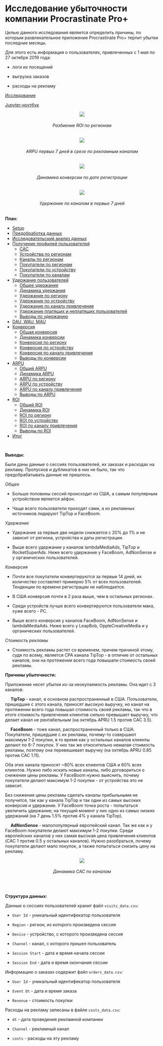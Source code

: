 # Исследование убыточности компании Procrastinate Pro+

Целью данного исследования является определить причины, по которым развлекательное приложение Procrastinate Pro+ терпит убытки последние месяцы.

Для этого есть информация о пользователях, привлеченных с 1 мая по 27 октября 2019 года:

* логи их посещений

* выгрузка заказов 

* расходы на рекламу

[Исследование](https://rusmux.github.io/yandex-metrics/)

[Jupyter-ноутбук](https://github.com/rusmux/yandex-metrics/blob/main/Yandex.Metrics.ipynb)

<p align="center"><img src="images/roi_by_region.png"></p>
<h6 align="center">Разбиение ROI по регионам</h6>

<p align="center"><img src="images/arpu_by_channel.png"></p>
<h6 align="center">ARPU первых 7 дней в срезе по рекламным каналам</h6>

<p align="center"><img src="images/conversion_history.png"></p>
<h6 align="center">Динамика конверсии по дате регистрации</h6>

<p align="center"><img src="images/retention_by_channel.png"></p>
<h6 align="center">Удержание по каналам в первые 7 дней</h6>


**План:**

<div class="toc">
   <ul class="toc-item">
      <li><span><a href="#Setup" data-toc-modified-id="Setup-2">Setup</a></span></li>
      <li><span><a href="#Предобработка-данных" data-toc-modified-id="Предобработка-данных-3">Предобработка данных</a></span></li>
      <li><span><a href="#Исследовательский-анализ-данных" data-toc-modified-id="Исследовательский-анализ-данных-4">Исследовательский анализ данных</a></span></li>
      <li>
         <span><a href="#Получение-профилей-пользователей" data-toc-modified-id="Получение-профилей-пользователей-5">Получение профилей пользователей</a></span>
         <ul class="toc-item">
            <li><span><a href="#CAC" data-toc-modified-id="CAC-5.1">CAC</a></span></li>
            <li><span><a href="#Устройства-по-регионам" data-toc-modified-id="Устройства-по-регионам-5.2">Устройства по регионам</a></span></li>
            <li><span><a href="#Каналы-по-регионам" data-toc-modified-id="Каналы-по-регионам-5.3">Каналы по регионам</a></span></li>
            <li><span><a href="#Покупатели-по-регионам" data-toc-modified-id="Покупатели-по-регионам-5.4">Покупатели по регионам</a></span></li>
            <li><span><a href="#Покупатели-по-устройству" data-toc-modified-id="Покупатели-по-устройству-5.5">Покупатели по устройству</a></span></li>
            <li><span><a href="#Покупатели-по-каналам" data-toc-modified-id="Покупатели-по-каналам-5.6">Покупатели по каналам</a></span></li>
         </ul>
      </li>
      <li>
         <span><a href="#Удержание-пользователей" data-toc-modified-id="Удержание-пользователей-6">Удержание пользователей</a></span>
         <ul class="toc-item">
            <li><span><a href="#Общее-удержание" data-toc-modified-id="Общее-удержание-6.1">Общее удержание</a></span></li>
            <li><span><a href="#Динамика-удержания" data-toc-modified-id="Динамика-удержания-6.2">Динамика удержания</a></span></li>
            <li><span><a href="#Удержание-по-региону" data-toc-modified-id="Удержание-по-региону-6.3">Удержание по региону</a></span></li>
            <li><span><a href="#Удержание-по-устройству" data-toc-modified-id="Удержание-по-устройству-6.4">Удержание по устройству</a></span></li>
            <li><span><a href="#Удержание-по-каналу-привлечения" data-toc-modified-id="Удержание-по-каналу-привлечения-6.5">Удержание по каналу привлечения</a></span></li>
            <li><span><a href="#Удержание-платящих-и-неплатящих-пользователей" data-toc-modified-id="Удержание-платящих-и-неплатящих-пользователей-6.6">Удержание платящих и неплатящих пользователей</a></span></li>
            <li><span><a href="#Выводы-по-удержанию" data-toc-modified-id="Выводы-по-удержанию-6.7">Выводы по удержанию</a></span></li>
         </ul>
      </li>
      <li><span><a href="#DAU,-WAU,-MAU" data-toc-modified-id="DAU,-WAU,-MAU-7">DAU, WAU, MAU</a></span></li>
      <li>
         <span><a href="#Конверсия" data-toc-modified-id="Конверсия-8">Конверсия</a></span>
         <ul class="toc-item">
            <li><span><a href="#Общая-конверсия" data-toc-modified-id="Общая-конверсия-8.1">Общая конверсия</a></span></li>
            <li><span><a href="#Динамика-конверсии" data-toc-modified-id="Динамика-конверсии-8.2">Динамика конверсии</a></span></li>
            <li><span><a href="#Конверсия-по-региону" data-toc-modified-id="Конверсия-по-региону-8.3">Конверсия по региону</a></span></li>
            <li><span><a href="#Конверсия-по-устройству" data-toc-modified-id="Конверсия-по-устройству-8.4">Конверсия по устройству</a></span></li>
            <li><span><a href="#Конверсия-по-каналу-привлечения" data-toc-modified-id="Конверсия-по-каналу-привлечения-8.5">Конверсия по каналу привлечения</a></span></li>
            <li><span><a href="#Выводы-по-конверсии" data-toc-modified-id="Выводы-по-конверсии-8.6">Выводы по конверсии</a></span></li>
         </ul>
      </li>
      <li>
         <span><a href="#ARPU" data-toc-modified-id="ARPU-9">ARPU</a></span>
         <ul class="toc-item">
            <li><span><a href="#Общий-ARPU" data-toc-modified-id="Общий-ARPU-9.1">Общий ARPU</a></span></li>
            <li><span><a href="#Динамика-ARPU" data-toc-modified-id="Динамика-ARPU-9.2">Динамика ARPU</a></span></li>
            <li><span><a href="#ARPU-по-региону" data-toc-modified-id="ARPU-по-региону-9.3">ARPU по региону</a></span></li>
            <li><span><a href="#ARPU-по-устройству" data-toc-modified-id="ARPU-по-устройству-9.4">ARPU по устройству</a></span></li>
            <li><span><a href="#ARPU-по-каналу-привлечения" data-toc-modified-id="ARPU-по-каналу-привлечения-9.5">ARPU по каналу привлечения</a></span></li>
            <li><span><a href="#Выводы-по-ARPU" data-toc-modified-id="Выводы-по-ARPU-9.6">Выводы по ARPU</a></span></li>
         </ul>
      </li>
      <li>
         <span><a href="#ROI" data-toc-modified-id="ROI-10">ROI</a></span>
         <ul class="toc-item">
            <li><span><a href="#Общий-ROI" data-toc-modified-id="Общий-ROI-10.1">Общий ROI</a></span></li>
            <li><span><a href="#Динамика-ROI" data-toc-modified-id="Динамика-ROI-10.2">Динамика ROI</a></span></li>
            <li><span><a href="#ROI-по-региону" data-toc-modified-id="ROI-по-региону-10.3">ROI по региону</a></span></li>
            <li><span><a href="#ROI-по-устройству" data-toc-modified-id="ROI-по-устройству-10.4">ROI по устройству</a></span></li>
            <li><span><a href="#ROI-по-каналу-привлечения" data-toc-modified-id="ROI-по-каналу-привлечения-10.5">ROI по каналу привлечения</a></span></li>
            <li><span><a href="#Выводы-по-ROI" data-toc-modified-id="Выводы-по-ROI-10.6">Выводы по ROI</a></span></li>
         </ul>
      </li>
      <li><span><a href="#Итог" data-toc-modified-id="Итог-11">Итог</a></span></li>
   </ul>
</div>

<br>

**Выводы:**

Были даны данные о сессиях пользователей, их заказах и расходах на рекламу. Пропусков и дубликатов в них не было, так что предобрабатывать данные не пришлось.

*Общее*

* Больше половины сессий происходит из США, а самым популярным устройством является айфон.

* Чаще всего пользователи приходят сами, а из рекламных источников лидируют TipTop и FaceBoom.

*Удержание*

* Удержание за первые две недели снижается с 20% до 1% и не зависит от региона, устройства и даты регистрации. 

* Выше всего удержание у каналов lambdaMediaAds, TipTop и RocketSuperAds. Ниже всего удержание у FaceBoom, AdNonSense и у органических пользователей.

*Конверсия*

* Почти все покупатели конвертируются за первые 14 дней, их количество составляет примерно 5% от всех пользователей. Тенденции по времени регистрации не наблюдается.

* В США конверсия почти в 2 раза выше, чем в остальных регионах.

* Среди устройств лучше всего конвертируются пользователи мака, хуже всего - PC.

* Выше всего конверсия у каналов FaceBoom, AdNonSense и lambdaMediaAds. Ниже всего у LeapBob, OppleCreativeMedia и у органических пользователей.

*Стоимость рекламы*

* Стоимость рекламы растет со временем, причем причиной этому, судя по всему, является CPA канала TipTop - в отличие от остальных каналов, они на протяжении всего года повышали стоимость своей рекламы.

**Причины убыточности:**

Приложение несет убытки из-за неокупаемость рекламы. Она идет с 3 каналов:

&emsp; **TipTop** - канал, в основном распространенный в США. Пользователи, пришедшие с этого канала, приносят высокую выручку, но канал на протяжении всего года повышал стоимость своей рекламы, так что в итоге стоимость привлечения клиентов сильно превышает выручку, что делает канал не рентабельным (на октябрь APRU 1.5 против CAC 3.5).


&emsp; **FaceBoom** - тоже канал, распространенный только в США. Покупатели, пришедшие с их рекламы, почему-то совершают максимум 1-2 покупки, в то время как у остальных каналов клиенты делают по 6-7 покупок. У них так же относительно немалая стоимость рекламы, поэтому она перевешивает выручку (на октябрь APRU 0.85 против CAC 1.11).

Оба этих канала приносят ~80% всех клиентов США и 60% всех клиентов. Нужно либо искать новые каналы, либо договориться о снижении цены рекламы. У FaceBoom нужно выяснить, почему покупатели делают максимум 1-2 покупки - от устройства это не зависит.

Без снижения цены рекламы сделать каналы прибыльными не получится, так как у канала TipTop и так одни из самых высоких конверсия и удержание. У FaceBoom точка роста - попытаться увеличить удержание; на текущий момент у них одно из самых низких удержаний (на 7 день 1.5% против 4% у канала TipTop).

&emsp; **AdNonSense** - малопопулярный европейский канал. Так же как и у FaceBoom покупатели делают максимум 1-2 покупки. Среди европейских каналов у них самая высокая цена привлечения клиентов (CAC 1 против 0.5 у остальных каналов). Нужно разобраться, почему покупатели делают мало покупок, а также попытаться снизить цену на рекламу.

<p align="center"><img src="images/cac_history.png"></p>
<h6 align="center">Динамика CAC по каналам</h6>

<br>

**Структура данных:**

Данные о сессиях пользователей хранит файл `visits_data.csv`:


* `User Id` - уникальный идентифекатор пользователя


* `Region` - регион, из которого произведена сессия


* `Device` - устройство, с которого произведена сессия


* `Channel` - канал, с которого пришел пользователь 


* `Session Start` - дата и время начала сессии


* `Session End` - дата и время окончания сессии

Информацию о заказах содержит файл `orders_data.csv`:


* `User Id` - уникальный идентифекатор пользователя


* `Event Dt` - дата и время заказа


* `Revenue` - стоимость покупки


Расходы на рекламу записаны в файле `costs_data.csv`:


* `dt` - дата проведения рекламной компании


* `Channel` - рекламный канал


* `costs` - расходы на эту рекламу

